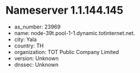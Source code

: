 # Nameserver 1.1.144.145

* as_number: 23969
* name: node-39t.pool-1-1.dynamic.totinternet.net.
* city: Yala
* country: TH
* organization: TOT Public Company Limited
* version: Unknown
* dnssec: Unknown
